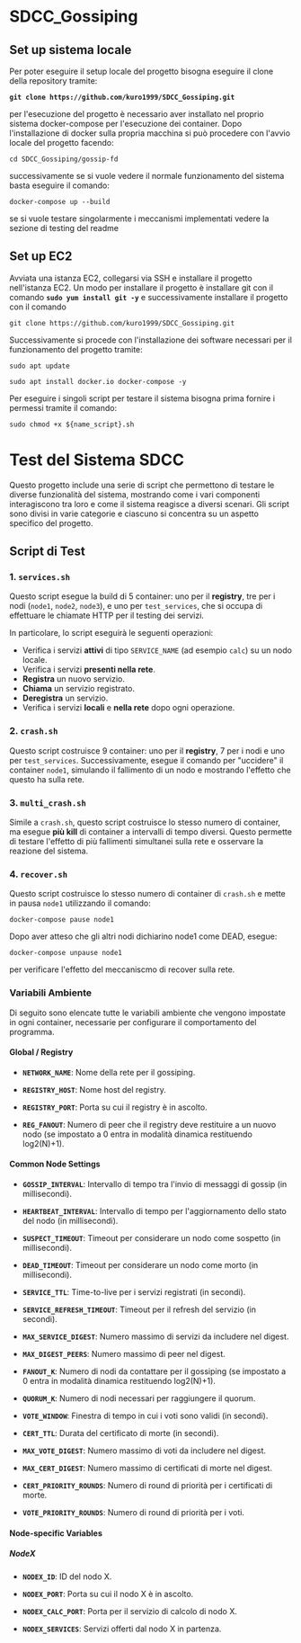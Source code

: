 # SDCC_Gossiping
## Set up sistema locale

Per poter eseguire il setup locale del progetto bisogna eseguire il clone della repository tramite:

**`git clone https://github.com/kuro1999/SDCC_Gossiping.git`**

per l'esecuzione del progetto è necessario aver installato nel proprio sistema docker-compose per l'esecuzione dei container.
Dopo l'installazione di docker sulla propria macchina si può procedere con l'avvio locale del progetto facendo:

`cd SDCC_Gossiping/gossip-fd`

successivamente se si vuole vedere il normale funzionamento del sistema basta eseguire il comando:

`docker-compose up --build`

se si vuole testare singolarmente i meccanismi implementati vedere la sezione di testing del readme

## Set up EC2
Avviata una istanza EC2, collegarsi via SSH e installare il progetto nell'istanza EC2. Un modo per installare il progetto è installare git con il comando **`sudo yum install git -y`** e successivamente installare il progetto con il comando

`git clone https://github.com/kuro1999/SDCC_Gossiping.git`

Successivamente si procede con l'installazione dei software necessari per il funzionamento del progetto tramite:

`sudo apt update`

`sudo apt install docker.io docker-compose -y`

Per eseguire i singoli script per testare il sistema bisogna prima fornire i permessi tramite il comando:

`sudo chmod +x ${name_script}.sh`

# Test del Sistema SDCC

Questo progetto include una serie di script che permettono di testare le diverse funzionalità del sistema, mostrando come i vari componenti interagiscono tra loro e come il sistema reagisce a diversi scenari. Gli script sono divisi in varie categorie e ciascuno si concentra su un aspetto specifico del progetto.

## Script di Test

### 1. **`services.sh`**
Questo script esegue la build di 5 container: uno per il **registry**, tre per i nodi (`node1`, `node2`, `node3`), e uno per `test_services`, che si occupa di effettuare le chiamate HTTP per il testing dei servizi.

In particolare, lo script eseguirà le seguenti operazioni:
- Verifica i servizi **attivi** di tipo `SERVICE_NAME` (ad esempio `calc`) su un nodo locale.
- Verifica i servizi **presenti nella rete**.
- **Registra** un nuovo servizio.
- **Chiama** un servizio registrato.
- **Deregistra** un servizio.
- Verifica i servizi **locali** e **nella rete** dopo ogni operazione.

### 2. **`crash.sh`**
Questo script costruisce 9 container: uno per il **registry**, 7 per i nodi e uno per `test_services`. Successivamente, esegue il comando per "uccidere" il container `node1`, simulando il fallimento di un nodo e mostrando l'effetto che questo ha sulla rete.

### 3. **`multi_crash.sh`**
Simile a `crash.sh`, questo script costruisce lo stesso numero di container, ma esegue **più kill** di container a intervalli di tempo diversi. Questo permette di testare l'effetto di più fallimenti simultanei sulla rete e osservare la reazione del sistema.

### 4. **`recover.sh`**
Questo script costruisce lo stesso numero di container di `crash.sh` e mette in pausa `node1` utilizzando il comando:

`docker-compose pause node1`

Dopo aver atteso che gli altri nodi dichiarino node1 come DEAD, esegue:

`docker-compose unpause node1`

per verificare l'effetto del meccaniscmo di recover sulla rete.


### Variabili Ambiente

Di seguito sono elencate tutte le variabili ambiente che vengono impostate in ogni container, necessarie per configurare il comportamento del programma.

#### Global / Registry
- **`NETWORK_NAME`**: Nome della rete per il gossiping.  

- **`REGISTRY_HOST`**: Nome host del registry.  

- **`REGISTRY_PORT`**: Porta su cui il registry è in ascolto.  

- **`REG_FANOUT`**: Numero di peer che il registry deve restituire a un nuovo nodo (se impostato a 0 entra in modalità dinamica restituendo log2(N)+1).  

#### Common Node Settings
- **`GOSSIP_INTERVAL`**: Intervallo di tempo tra l'invio di messaggi di gossip (in millisecondi).  

- **`HEARTBEAT_INTERVAL`**: Intervallo di tempo per l'aggiornamento dello stato del nodo (in millisecondi).  

- **`SUSPECT_TIMEOUT`**: Timeout per considerare un nodo come sospetto (in millisecondi).  

- **`DEAD_TIMEOUT`**: Timeout per considerare un nodo come morto (in millisecondi).  

- **`SERVICE_TTL`**: Time-to-live per i servizi registrati (in secondi).  

- **`SERVICE_REFRESH_TIMEOUT`**: Timeout per il refresh del servizio (in secondi).  

- **`MAX_SERVICE_DIGEST`**: Numero massimo di servizi da includere nel digest.  

- **`MAX_DIGEST_PEERS`**: Numero massimo di peer nel digest.  

- **`FANOUT_K`**: Numero di nodi da contattare per il gossiping (se impostato a 0 entra in modalità dinamica restituendo log2(N)+1).  

- **`QUORUM_K`**: Numero di nodi necessari per raggiungere il quorum.  

- **`VOTE_WINDOW`**: Finestra di tempo in cui i voti sono validi (in secondi).  

- **`CERT_TTL`**: Durata del certificato di morte (in secondi).  

- **`MAX_VOTE_DIGEST`**: Numero massimo di voti da includere nel digest.  

- **`MAX_CERT_DIGEST`**: Numero massimo di certificati di morte nel digest.  

- **`CERT_PRIORITY_ROUNDS`**: Numero di round di priorità per i certificati di morte.  

- **`VOTE_PRIORITY_ROUNDS`**: Numero di round di priorità per i voti.  

#### Node-specific Variables

##### NodeX
- **`NODEX_ID`**: ID del nodo X.  

- **`NODEX_PORT`**: Porta su cui il nodo X è in ascolto.  

- **`NODEX_CALC_PORT`**: Porta per il servizio di calcolo di nodo X.  

- **`NODEX_SERVICES`**: Servizi offerti dal nodo X in partenza.